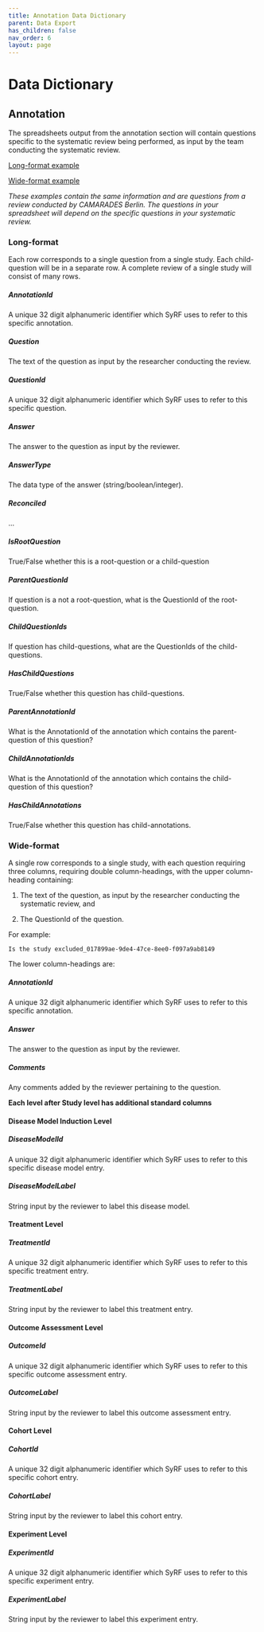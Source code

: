 ```yaml
---
title: Annotation Data Dictionary
parent: Data Export
has_children: false
nav_order: 6
layout: page
---
```


# Data Dictionary 

## Annotation

The spreadsheets output from the annotation section will contain questions specific to the systematic review being performed, as input by the team conducting the systematic review. 

[Long-format example](./spreadsheet_templates/annotation_data-extraction-stage_study-level_long-format_example.csv)

[Wide-format example](./spreadsheet_templates/annotation_data-extraction-stage_study-level_wide-format_example.csv)

_These examples contain the same information and are questions from a review conducted by CAMARADES Berlin. The questions in your spreadsheet will depend on the specific questions in your systematic review._

### Long-format

Each row corresponds to a single question from a single study. Each child-question will be in a separate row. A complete review of a single study will consist of many rows. 

##### AnnotationId

A unique 32 digit alphanumeric identifier which SyRF uses to refer to this specific annotation.

##### Question

The text of the question as input by the researcher conducting the review.

##### QuestionId

A unique 32 digit alphanumeric identifier which SyRF uses to refer to this specific question.

##### Answer

The answer to the question as input by the reviewer.

##### AnswerType

The data type of the answer (string/boolean/integer). 

##### Reconciled
...

##### IsRootQuestion

True/False whether this is a root-question or a child-question

##### ParentQuestionId

If question is a not a root-question, what is the QuestionId of the root-question.

##### ChildQuestionIds

If question has child-questions, what are the QuestionIds of the child-questions. 

##### HasChildQuestions

True/False whether this question has child-questions.

##### ParentAnnotationId

What is the AnnotationId of the annotation which contains the parent-question of this question?

##### ChildAnnotationIds

What is the AnnotationId of the annotation which contains the child-question of this question?

##### HasChildAnnotations

True/False whether this question has child-annotations.

### Wide-format

A single row corresponds to a single study, with each question requiring three columns, requiring double column-headings, with the upper column-heading containing:

1. The text of the question, as input by the researcher conducting the systematic review, and

2. The QuestionId of the question.

For example: 

    Is the study excluded_017899ae-9de4-47ce-8ee0-f097a9ab8149

The lower column-headings are:

##### AnnotationId

A unique 32 digit alphanumeric identifier which SyRF uses to refer to this specific annotation.

##### Answer

The answer to the question as input by the reviewer.

##### Comments

Any comments added by the reviewer pertaining to the question.


**Each level after Study level has additional standard columns**

#### Disease Model Induction Level

##### DiseaseModelId

A unique 32 digit alphanumeric identifier which SyRF uses to refer to this specific disease model entry.

##### DiseaseModelLabel

String input by the reviewer to label this disease model.

#### Treatment Level

##### TreatmentId

A unique 32 digit alphanumeric identifier which SyRF uses to refer to this specific treatment entry.

##### TreatmentLabel

String input by the reviewer to label this treatment entry.

#### Outcome Assessment Level

##### OutcomeId	

A unique 32 digit alphanumeric identifier which SyRF uses to refer to this specific outcome assessment entry.

##### OutcomeLabel

String input by the reviewer to label this outcome assessment entry.

#### Cohort Level

##### CohortId

A unique 32 digit alphanumeric identifier which SyRF uses to refer to this specific cohort entry.

##### CohortLabel

String input by the reviewer to label this cohort entry.

#### Experiment Level

##### ExperimentId

A unique 32 digit alphanumeric identifier which SyRF uses to refer to this specific experiment entry.

##### ExperimentLabel

String input by the reviewer to label this experiment entry.


